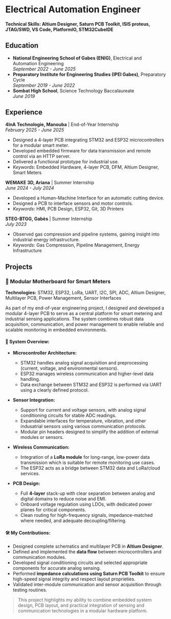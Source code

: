 # Electrical Automation Engineer

#### Technical Skills: Altium Designer, Saturn PCB Toolkit, ISIS proteus, JTAG/SWD, VS Code, PlatformIO, STM32CubeIDE

## Education
- **National Engineering School of Gabes (ENIG)**, Electrical and Automation Engineering  
  *September 2022 - June 2025*
- **Preparatory Institute for Engineering Studies (IPEI Gabes)**, Preparatory Cycle  
  *September 2019 - June 2022*
- **Sombat High School**, Science Technology Baccalaureate  
  *June 2019*
  
## Experience
**4InA Technologie, Manouba** | End-of-Year Internship  
*February 2025 - June 2025*  
  - Designed a 4-layer PCB integrating STM32 and ESP32 microcontrollers for a modular smart meter.  
  - Developed embedded firmware for data transmission and remote control via an HTTP server.  
  - Delivered a functional prototype for industrial use.  
  - *Keywords*: Embedded Hardware, 4-layer PCB, DFM, Altium Designer, Smart Meters

  **WEMAKE 3D, Ariana** | Summer Internship  
  *June 2024 - July 2024*  
  - Developed a Human-Machine Interface for an automatic cutting device.  
  - Designed a PCB to interface sensors and motor controls.  
  - *Keywords*: HMI, PCB Design, ESP32, Git, 3D Printers

  **STEG-BTGG, Gabès** | Summer Internship  
  *July 2023*  
  - Observed gas compression and pipeline systems, gaining insight into industrial energy infrastructure.  
  - *Keywords*: Gas Compression, Pipeline Management, Energy Infrastructure

## Projects
### 🧩 Modular Motherboard for Smart Meters  
**Technologies:** STM32, ESP32, LoRa, UART, I2C, SPI, ADC, Altium Designer, Multilayer PCB, Power Management, Sensor Interfaces

As part of my end-of-year engineering project, I designed and developed a modular 4-layer PCB to serve as a central platform for smart metering and industrial sensing applications. The system combines robust data acquisition, communication, and power management to enable reliable and scalable monitoring in embedded environments.

#### 🔧 System Overview:
- **Microcontroller Architecture:**
  - STM32 handles analog signal acquisition and preprocessing (current, voltage, and environmental sensors).
  - ESP32 manages wireless communication and higher-level data handling.
  - Data exchange between STM32 and ESP32 is performed via UART using a clearly defined protocol.

- **Sensor Integration:**
  - Support for current and voltage sensors, with analog signal conditioning circuits for stable ADC readings.
  - Expandable interfaces for temperature, vibration, and other indusatrial sensors using various communication protocols.
  - Modular pin headers designed to simplify the addition of external modules or sensors.

- **Wireless Communication:**
  - Integration of a **LoRa module** for long-range, low-power data transmission which is suitable for remote monitoring use cases.
  - The ESP32 acts as a bridge between STM32 data and LoRa/cloud services.

- **PCB Design:**
  - Full **4-layer** stack-up with clear separation between analog and digital domains to reduce noise and EMI.
  - Onboard voltage regulation using LDOs, with dedicated power planes for critical components.
  - Clean routing for high-frequency signals, impedance-matched where needed, and adequate decoupling/filtering.

#### 🛠 My Contributions:
- Designed complete schematics and multilayer PCB in **Altium Designer**.
- Defined and implemented the **data flow** between microcontrollers and communication modules.
- Developed signal conditioning circuits and selected appropriate components for accurate analog sensing.
-  Performed **impedance calculations using Saturn PCB Toolkit** to ensure high-speed signal integrity and respect layout proprieties.
- Validated inter-module communication and sensor acquisition through testing routines.

> This project highlights my ability to combine embedded system design, PCB layout, and practical integration of sensing and communication technologies in a modular hardware platform.


